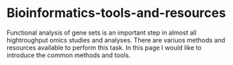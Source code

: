 # Bioinformatics-tools-and-resources
Functional analysis of gene sets is an important step in almost all hightroughput omics studies and analyses. 
There are variuos methods and resources available to perform this task. In this page I would like to introduce the common methods and tools. 

